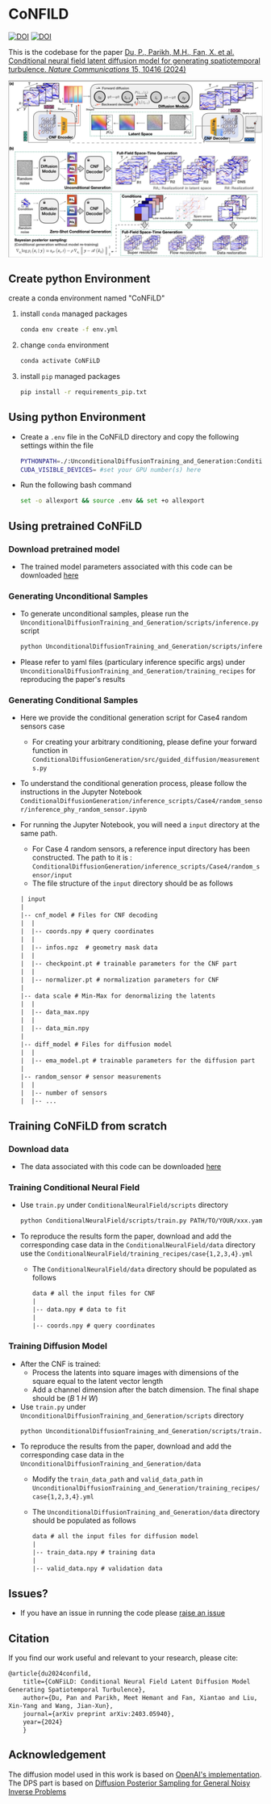 # CoNFILD
[![DOI](https://zenodo.org/badge/DOI/10.5281/zenodo.14058397.svg)](https://doi.org/10.5281/zenodo.14058397) [![DOI](https://zenodo.org/badge/DOI/10.5281/zenodo.14037782.svg)](https://doi.org/10.5281/zenodo.14037782)

This is the codebase for the paper [Du, P., Parikh, M.H., Fan, X. et al. Conditional neural field latent diffusion model for generating spatiotemporal turbulence. *Nature Communications* 15, 10416 (2024)]([https://arxiv.org/abs/2403.05940](https://doi.org/10.1038/s41467-024-54712-1))

<p align="center"><img src="figs/method.png" alt="structure" align="center" width="600px"></p>

## Create python Environment

create a conda environment named "CoNFiLD"

1. install `conda` managed packages
    ```bash
    conda env create -f env.yml
    ```
2. change `conda` environment
    ```bash
    conda activate CoNFiLD
    ```
3. install `pip` managed packages
    ```bash
    pip install -r requirements_pip.txt
    ```
## Using python Environment
* Create a `.env` file in the CoNFiLD directory and copy the following settings within the file
    ```bash
    PYTHONPATH=./:UnconditionalDiffusionTraining_and_Generation:ConditionalNeuralField:$PYTHONPATH
    CUDA_VISIBLE_DEVICES= #set your GPU number(s) here
    ```

* Run the following bash command
    ```bash
    set -o allexport && source .env && set +o allexport
    ```
  
## Using pretrained CoNFiLD

### Download pretrained model
* The trained model parameters associated with this code can be downloaded [here](https://zenodo.org/records/14058363)

### Generating Unconditional Samples
* To generate unconditional samples, please run the `UnconditionalDiffusionTraining_and_Generation/scripts/inference.py` script
    ```bash
    python UnconditionalDiffusionTraining_and_Generation/scripts/inference.py PATH/TO/YOUR/xxx.yaml
    ```
* Please refer to yaml files (particulary inference specific args) under `UnconditionalDiffusionTraining_and_Generation/training_recipes` for reproducing the paper's results

### Generating Conditional Samples
* Here we provide the conditional generation script for Case4 random sensors case
    * For creating your arbitrary conditioning, please define your forward function in `ConditionalDiffusionGeneration/src/guided_diffusion/measurements.py`
    
* To understand the conditional generation process, please follow the instructions in the Jupyter Notebook `ConditionalDiffusionGeneration/inference_scripts/Case4/random_sensor/inference_phy_random_sensor.ipynb`

* For running the Jupyter Notebook, you will need a `input` directory at the same path. 
    * For Case 4 random sensors, a reference input directory has been constructed. The path to it is : `ConditionalDiffusionGeneration/inference_scripts/Case4/random_sensor/input`
    * The file structure of the `input` directory should be as follows 
    ```
    | input
    |
    |-- cnf_model # Files for CNF decoding
    |  |
    |  |-- coords.npy # query coordinates
    |  |
    |  |-- infos.npz  # geometry mask data
    |  |
    |  |-- checkpoint.pt # trainable parameters for the CNF part
    |  |
    |  |-- normalizer.pt # normalization parameters for CNF
    |  
    |-- data scale # Min-Max for denormalizing the latents
    |  |
    |  |-- data_max.npy
    |  |
    |  |-- data_min.npy
    |
    |-- diff_model # Files for diffusion model
    |  |
    |  |-- ema_model.pt # trainable parameters for the diffusion part
    |
    |-- random_sensor # sensor measurements
    |  |
    |  |-- number of sensors
    |  |-- ...
    ```
    
## Training CoNFiLD from scratch

### Download data
* The data associated with this code can be downloaded [here](https://doi.org/10.5281/zenodo.14037782)
  
### Training Conditional Neural Field
* Use `train.py` under `ConditionalNeuralField/scripts` directory
    ```bash
    python ConditionalNeuralField/scripts/train.py PATH/TO/YOUR/xxx.yaml
    ```

* To reproduce the results form the paper, download and add the corresponding case data in the `ConditionalNeuralField/data` directory use the `ConditionalNeuralField/training_recipes/case{1,2,3,4}.yml`

    * The `ConditionalNeuralField/data` directory should be populated as follows
        ```
        data # all the input files for CNF
        |
        |-- data.npy # data to fit
        | 
        |-- coords.npy # query coordinates
        ```
        
### Training Diffusion Model
* After the CNF is trained: 
    * Process the latents into square images with dimensions of the square equal to the latent vector length
    * Add a channel dimension after the batch dimension. The final shape should be $(B\: 1\: H\: W)$
* Use `train.py` under `UnconditionalDiffusionTraining_and_Generation/scripts` directory
    ```bash
    python UnconditionalDiffusionTraining_and_Generation/scripts/train.py PATH/TO/YOUR/xxx.yaml
    ```
* To reproduce the results from the paper, download and add the corresponding case data in the `UnconditionalDiffusionTraining_and_Generation/data`
    * Modify the `train_data_path` and `valid_data_path` in  `UnconditionalDiffusionTraining_and_Generation/training_recipes/case{1,2,3,4}.yml`

    * The `UnconditionalDiffusionTraining_and_Generation/data` directory should be populated as follows
    
        ```
        data # all the input files for diffusion model
        |
        |-- train_data.npy # training data
        | 
        |-- valid_data.npy # validation data
        ```

## Issues?
* If you have an issue in running the code please [raise an issue](https://github.com/jx-wang-s-group/CoNFiLD/issues)

## Citation
If you find our work useful and relevant to your research, please cite:
```
@article{du2024confild,
    title={CoNFiLD: Conditional Neural Field Latent Diffusion Model Generating Spatiotemporal Turbulence},
    author={Du, Pan and Parikh, Meet Hemant and Fan, Xiantao and Liu, Xin-Yang and Wang, Jian-Xun},
    journal={arXiv preprint arXiv:2403.05940},
    year={2024}
    }
``` 
## Acknowledgement
The diffusion model used in this work is based on [OpenAI's implementation](https://github.com/openai/guided-diffusion). The DPS part is based on [Diffusion Posterior Sampling for General Noisy Inverse Problems](https://github.com/DPS2022/diffusion-posterior-sampling)







